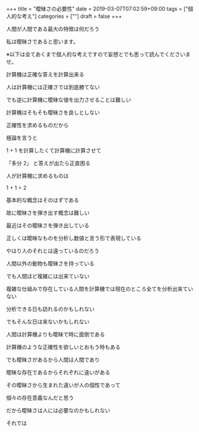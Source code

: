+++
title = "曖昧さの必要性"
date = 2019-03-07T07:02:59+09:00
tags = ["個人的な考え"]
categories = [""]
draft = false
+++

人間が人間である最大の特徴は何だろう

私は曖昧さであると思います。

※以下は全てあくまで個人的な考えですので妄想とでも思って読んでくださいませ。

計算機は正確な答えを計算出来る

人は計算機には正確さでは到底勝てない

でも逆に計算機に曖昧な値を出力させることは難しい

計算機はそもそも曖昧さを良しとしない

正確性を求めるものだから

極論を言うと

1  +  1 を計算したくて計算機に計算させて

「多分 2」 と答えが出たら正直困る

人が計算機に求めるものは

1  +  1  = 2

基本的な概念はそのはずである

故に曖昧さを弾き出す概念は難しい

最近はその曖昧さを弾き出している

正しくは曖昧なものを分析し数値と言う形で表現している

やはり人のそれとは違っているのだろう

人間以外の動物も曖昧さを持っている

でも人間ほど複雑には出来ていない

複雑な仕組みで存在している人間を計算機では現在のところ全てを分析出来ていない

分析できる日も訪れるのかもしれない

でもそんな日は来ないかもしれない

人間は計算機よりも曖昧で時に面倒である

計算機のような正確性を欲しいとおもう時もある

でも曖昧さがあるから人間は人間であり

曖昧な存在であるからそれぞれに違いがある

その曖昧さから生まれた違いが人の個性であって

個々の存在意義なんだと思う

だから曖昧さは人には必要なのかもしれない

それでは
